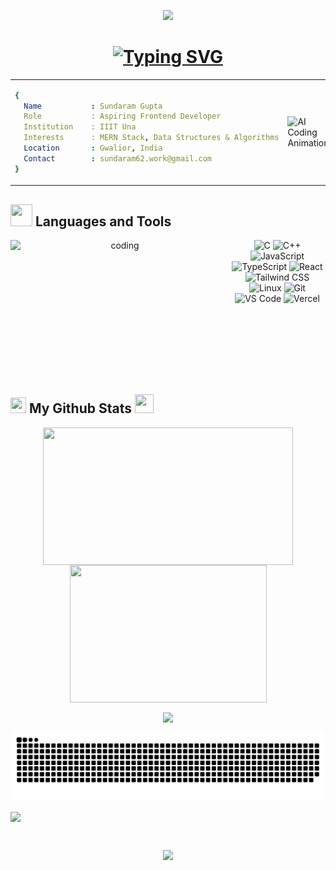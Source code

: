 <!-- Animated Header -->
<p align="center">
  <img src="https://capsule-render.vercel.app/api?type=waving&color=gradient&height=100&section=header&text=Hey+I'm+Sundaram+Gupta!👋&fontSize=30&fontAlignY=35&animation=twinkling"/>
</p>

<!-- Typing Animation -->
<h1 align="center">
  <a href="https://git.io/typing-svg">
    <img width="380" src="https://readme-typing-svg.demolab.com?font=Fira+Code&weight=600&size=25&duration=4000&pause=1000&color=6FA4FC&center=true&vCenter=true&random=false&width=650&lines=Passionate+Frontend+Developer;Tech+Enthusiast" alt="Typing SVG" />
  </a>
</h1>

<table>
  <tr>
    <!-- Info Card -->
    <td>

```yaml
{
  Name           : Sundaram Gupta
  Role           : Aspiring Frontend Developer
  Institution    : IIIT Una
  Interests      : MERN Stack, Data Structures & Algorithms
  Location       : Gwalior, India
  Contact        : sundaram62.work@gmail.com
}

```
</td>
<td>
<img src="https://user-images.githubusercontent.com/74038190/225813708-98b745f2-7d22-48cf-9150-083f1b00d6c9.gif" width="400" alt="AI Coding Animation"/>
</td>
</table> 

<!-- Tech Stack Badges -->
<h2 align="left">
  <img src="https://media.giphy.com/media/QssGEmpkyEOhBCb7e1/giphy.gif" width="35" height="35"/>
  Languages and Tools 
</h2>

<p align="center">
<img align="left" src="https://raw.githubusercontent.com/abhisheknaiidu/abhisheknaiidu/master/code.gif" alt="coding" height="200px" width="350px"/>

<div align="center">
  <img src="https://img.shields.io/badge/C-4B8BBE?style=for-the-badge&logo=c&logoColor=white" alt="C">
  <img src="https://img.shields.io/badge/C++-00599C?style=for-the-badge&logo=c%2B%2B&logoColor=white" alt="C++">
  <!-- <img src="https://img.shields.io/badge/Python-3776AB?style=for-the-badge&logo=python&logoColor=white" alt="Python"> -->
  <!-- <img src="https://img.shields.io/badge/Java-F8981D?style=for-the-badge&logo=java&logoColor=white" alt="Java"> -->
  <img src="https://img.shields.io/badge/JavaScript-F7DF1E?style=for-the-badge&logo=javascript&logoColor=black" alt="JavaScript">
  <img src="https://img.shields.io/badge/TypeScript-3178C6?style=for-the-badge&logo=typescript&logoColor=white" alt="TypeScript">
  <img src="https://img.shields.io/badge/React-61DAFB?style=for-the-badge&logo=react&logoColor=black" alt="React">
  <!-- <img src="https://img.shields.io/badge/Next-black?style=for-the-badge&logo=next.js&logoColor=white" alt="Next JS"> -->
  <!-- <img src="https://img.shields.io/badge/Node.js-339933?style=for-the-badge&logo=node.js&logoColor=white" alt="Node.js"> -->
  <!-- <img src="https://img.shields.io/badge/Express.js-000000?style=for-the-badge&logo=express&logoColor=white" alt="Express.js"> -->
  <img src="https://img.shields.io/badge/Tailwind%20CSS-06B6D4?style=for-the-badge&logo=tailwind-css&logoColor=white" alt="Tailwind CSS">
  <!-- <img src="https://img.shields.io/badge/Sass-CC6699?style=for-the-badge&logo=sass&logoColor=white" alt="Sass"> -->
  <!-- <img src="https://img.shields.io/badge/MongoDB-47A248?style=for-the-badge&logo=mongodb&logoColor=white" alt="MongoDB"> -->
  <!-- <img src="https://img.shields.io/badge/SQL-4479A1?style=for-the-badge&logo=mysql&logoColor=white" alt="SQL"> -->
  <!-- <img src="https://img.shields.io/badge/PostgreSQL-336791?style=for-the-badge&logo=postgresql&logoColor=white" alt="PostgreSQL"> -->
  <!-- <img src="https://img.shields.io/badge/Flask-000000?style=for-the-badge&logo=flask&logoColor=white" alt="Flask"> -->
  <img src="https://img.shields.io/badge/Linux-FCC624?style=for-the-badge&logo=linux&logoColor=black" alt="Linux">
  <img src="https://img.shields.io/badge/Git-F05032?style=for-the-badge&logo=git&logoColor=white" alt="Git">
  <img src="https://img.shields.io/badge/VS%20Code-0078D4?style=for-the-badge&logo=visual-studio-code&logoColor=white" alt="VS Code">
  <!-- <img src="https://img.shields.io/badge/Postman-FF6C37?style=for-the-badge&logo=postman&logoColor=white" alt="Postman"> -->
  <img src="https://img.shields.io/badge/Vercel-000000?style=for-the-badge&logo=vercel&logoColor=white" alt="Vercel">
</div>
</p>

<br><br>
<br><br>
<br><br>

<!-- Github Stats -->
<h2 align="left">
  <img src="https://www.svgrepo.com/show/475654/github-color.svg" width="25px" height="25px"> 
  My Github Stats 
  <img src="https://media.tenor.com/LSHKMiRdLggAAAAi/statistics-trending-up.gif" width="30px" height="30px">
</h2>

<div align="center">
  <img align="center" src="https://github-readme-stats.vercel.app/api?username=Sundaram-65&show_icons=true&locale=en&theme=transparent&show_icons=true" height="220px" width="400px"/>
  <img align="center" src="https://github-readme-stats.vercel.app/api/top-langs?username=Sundaram-65&show_icons=true&locale=en&layout=compact&theme=transparent&show_icons=true" height="220px" width="315px"/>
</div>

<p align="center">
  <img align="center" src="https://github-readme-streak-stats.herokuapp.com/?user=Sundaram-65&theme=transparent&show_icons=true" height="200px"/>
</p>

<!-- Snake Animation -->
<p align="center">
  <img src="https://github.com/Sundaram-65/Sundaram-65/blob/output/github-snake.svg" alt="GitHub Snake">
</p>

<!-- Activity Graph -->
<p>
  <img align="center" src="https://github-readme-activity-graph.vercel.app/graph?username=Sundaram-65&bg_color=020200&color=1f77b4&line=007acc&point=4c99cc&area=true&hide_border=true"/>
</p>

<!-- Footer -->
<br>
<div>
  <p align="center">
    <img src="https://capsule-render.vercel.app/api?type=waving&color=gradient&height=100&text=Thanks%20For%20Visiting&section=footer"/>
  </p>
</div>
